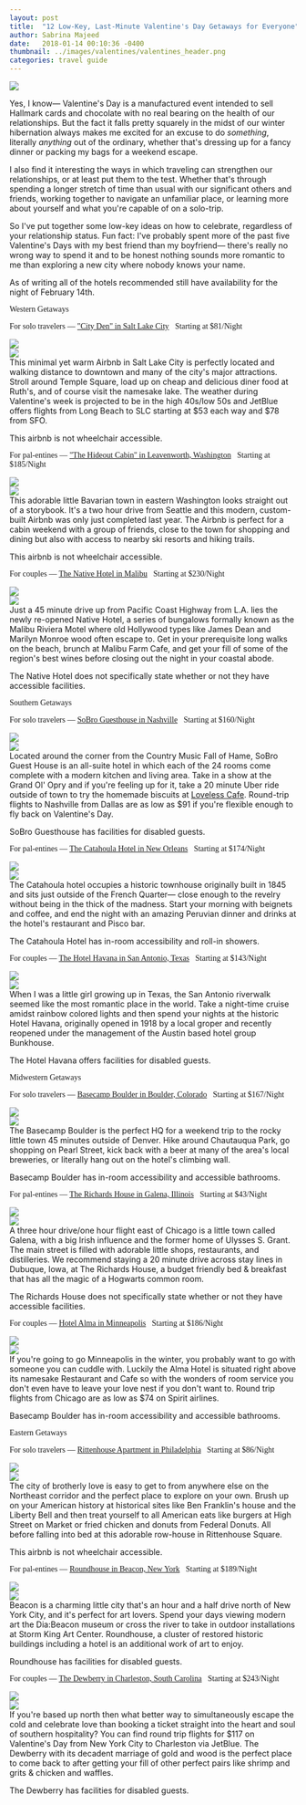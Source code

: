 ```yaml
---
layout: post
title:  "12 Low-Key, Last-Minute Valentine's Day Getaways for Everyone"
author: Sabrina Majeed
date:   2018-01-14 00:10:36 -0400
thumbnail: ../images/valentines/valentines_header.png
categories: travel guide
---
```


<a href="https://www.flickr.com/photos/baschtelt/10782896243/" target="_blank"><img src="/images/valentines/valentines_header.png"></a>

Yes, I know— Valentine's Day is a manufactured event intended to sell Hallmark cards and chocolate with no real bearing on the health of our relationships. But the fact it falls pretty squarely in the midst of our winter hibernation always makes me excited for an excuse to do *something*, literally *anything* out of the ordinary, whether that's dressing up for a fancy dinner or packing my bags for a weekend escape.

I also find it interesting the ways in which traveling can strengthen our relationships, or at least put them to the test. Whether that's through spending a longer stretch of time than usual with our significant others and friends, working together to navigate an unfamiliar place, or learning more about yourself and what you're capable of on a solo-trip.

So I've put together some low-key ideas on how to celebrate, regardless of your relationship status. Fun fact: I've probably spent more of the past five Valentine's Days with my best friend than my boyfriend— there's really no wrong way to spend it and to be honest nothing sounds more romantic to me than exploring a new city where nobody knows your name.

<p class="f6 light-silver i mb0">As of writing all of the hotels recommended still have availability for the night of February 14th.</p>


<p class="tc f2 mt5 mb4" style="font-family: 'Gilroy-ExtraBold'">Western Getaways</p>

<p class="f3 pt3 lh-title" style="font-family: 'Gilroy-ExtraBold'">For solo travelers — <a href="https://www.airbnb.com/rooms/12956782?location=Salt%20Lake%20City%2C%20UT%2C%20United%20States&check_in=2018-02-14&check_out=2018-02-15&s=FEmOwSn4" target="_blank" class="link underline-hover orange">"City Den" in Salt Lake City</a><span class="f5 light-silver">&nbsp; &nbsp;Starting at $81/Night</span></p>
<div class="fl w-100 w-50-ns pr1-ns mb1 mb0-ns">
<img src="../images/valentines/slc_1.png">
</div>
<div class="fl w-100 w-50-ns pl1-ns mb3">
<img src="../images/valentines/slc_2.png">
</div>
This minimal yet warm Airbnb in Salt Lake City is perfectly located and walking distance to downtown and many of the city's major attractions. Stroll around Temple Square, load up on cheap and delicious diner food at Ruth's, and of course visit the namesake lake. The weather during Valentine's week is projected to be in the high 40s/low 50s and JetBlue offers flights from Long Beach to SLC starting at $53 each way and $78 from SFO.

<p class="f6 i light-silver">This airbnb is not wheelchair accessible.</p>

<p id="anchor1" class="f3 pt3 lh-title" style="font-family: 'Gilroy-ExtraBold'">For pal-entines — <a href="https://www.airbnb.com/rooms/20364076?s=41&ref_device_id=8b5c099e0fb540002ca1c671dff56f913c1e005b&user_id=11653969&_branch_match_id=480386357325893675&check_in=2018-02-14&guests=1&adults=1&check_out=2018-02-16" target="_blank" class="link underline-hover orange">"The Hideout Cabin" in Leavenworth, Washington</a><span class="f5 light-silver">&nbsp; &nbsp;Starting at $185/Night</span></p>
<div class="fl w-100 w-50-ns pr1-ns mb1 mb0-ns">
<img src="../images/valentines/leavenworth_1.png">
</div>
<div class="fl w-100 w-50-ns pl1-ns mb3">
<img src="../images/valentines/leavenworth_2.png">
</div>
This adorable little Bavarian town in eastern Washington looks straight out of a storybook. It's a two hour drive from Seattle and this modern, custom-built Airbnb was only just completed last year. The Airbnb is perfect for a cabin weekend with a group of friends, close to the town for shopping and dining but also with access to nearby ski resorts and hiking trails.

<p class="f6 i light-silver">This airbnb is not wheelchair accessible.</p>

<p class="f3 pt3 lh-title" style="font-family: 'Gilroy-ExtraBold'">For couples — <a href="http://www.booking.com/hotel/us/malibu-riviera-motel-malibu.html?aid=1452227&checkin_monthday=14&checkin_month=2&checkin_year=2018&checkout_monthday=15&checkout_month=2&checkout_year=2018&no_rooms=1&group_adults=1" target="_blank" class="link underline-hover orange">The Native Hotel in Malibu</a><span class="f5 light-silver">&nbsp; &nbsp;Starting at $230/Night</span></p>
<div class="fl w-100 w-50-ns pr1-ns mb1 mb0-ns">
<img src="../images/valentines/malibu_1.png">
</div>
<div class="fl w-100 w-50-ns pl1-ns mb3">
<img src="../images/valentines/malibu_2.png">
</div>
Just a 45 minute drive up from Pacific Coast Highway from L.A. lies the newly re-opened Native Hotel, a series of bungalows formally known as the Malibu Riviera Motel where old Hollywood types like James Dean and Marilyn Monroe wood often escape to. Get in your prerequisite long walks on the beach, brunch at Malibu Farm Cafe, and get your fill of some of the region's best wines before closing out the night in your coastal abode.

<p class="f6 i light-silver">The Native Hotel does not specifically state whether or not they have accessible facilities.</p>

<p class="tc f2 mt5 mb4" style="font-family: 'Gilroy-ExtraBold'">Southern Getaways</p>

<p class="f3 pt3 lh-title" style="font-family: 'Gilroy-ExtraBold'">For solo travelers — <a href="http://www.booking.com/hotel/us/sobro-guest-house.html?aid=1452227&checkin_monthday=14&checkin_month=2&checkin_year=2018&checkout_monthday=15&checkout_month=2&checkout_year=2018&no_rooms=1&group_adults=1" target="_blank" class="link underline-hover orange">SoBro Guesthouse in Nashville</a><span class="f5 light-silver">&nbsp; &nbsp;Starting at $160/Night</span></p>
<div class="fl w-100 w-50-ns pr1-ns mb1 mb0-ns">
<img src="../images/valentines/nashville_1.png">
</div>
<div class="fl w-100 w-50-ns pl1-ns mb1 mb2-ns">
<img src="../images/valentines/nashville_2.png">
</div>
Located around the corner from the Country Music Fall of Hame, SoBro Guest House is an all-suite hotel in which each of the 24 rooms come complete with a modern kitchen and living area. Take in a show at the Grand Ol' Opry and if you're feeling up for it, take a 20 minute Uber ride outside of town to try the homemade biscuits at <a href="https://www.lovelesscafe.com/">Loveless Cafe</a>. Round-trip flights to Nashville from Dallas are as low as $91 if you're flexible enough to fly back on Valentine's Day.

<p class="f6 i light-silver">SoBro Guesthouse has facilities for disabled guests.</p>

<p class="f3 pt3 lh-title" style="font-family: 'Gilroy-ExtraBold'">For pal-entines — <a href="http://www.catahoulahotel.com" target="_blank" class="link underline-hover orange">The Catahoula Hotel in New Orleans</a><span class="f5 light-silver">&nbsp; &nbsp;Starting at $174/Night</span></p>
<div class="fl w-100 w-50-ns pr1-ns mb1 mb0-ns">
<img src="../images/valentines/neworleans_1.png">
</div>
<div class="fl w-100 w-50-ns pl1-ns mb3">
<img src="../images/valentines/neworleans_2.png">
</div>
The Catahoula hotel occupies a historic townhouse originally built in 1845 and sits just outside of the French Quarter— close enough to the revelry without being in the thick of the madness.  Start your morning with beignets and coffee, and end the night with an amazing Peruvian dinner and drinks at the hotel's restaurant and Pisco bar.

<p class="f6 i light-silver">The Catahoula Hotel has in-room accessibility and roll-in showers.</p>

<p class="f3 pt3 lh-title" style="font-family: 'Gilroy-ExtraBold'">For couples — <a href="http://www.booking.com/hotel/us/havana.html?aid=1452227&checkin_monthday=14&checkin_month=2&checkin_year=2018&checkout_monthday=15&checkout_month=2&checkout_year=2018&no_rooms=1&group_adults=1" target="_blank" class="link underline-hover orange">The Hotel Havana in San Antonio, Texas</a><span class="f5 light-silver">&nbsp; &nbsp;Starting at $143/Night</span></p>
<div class="fl w-100 w-50-ns pr1-ns mb1 mb0-ns">
<img src="../images/valentines/sanantonio_1.png">
</div>
<div class="fl w-100 w-50-ns pl1-ns mb3">
<img src="../images/valentines/sanantonio_2.png">
</div>
When I was a little girl growing up in Texas, the San Antonio riverwalk seemed like the most romantic place in the world. Take a night-time cruise amidst rainbow colored lights and then spend your nights at the historic Hotel Havana, originally opened in 1918 by a local groper and recently reopened under the management of the Austin based hotel group Bunkhouse.

<p class="f6 i light-silver">The Hotel Havana offers facilities for disabled guests.</p>

<p class="tc f2 mt5 mb4" style="font-family: 'Gilroy-ExtraBold'">Midwestern Getaways</p>

<p class="f3 pt3 lh-title" style="font-family: 'Gilroy-ExtraBold'">For solo travelers — <a href="http://www.booking.com/hotel/us/hotel-arapahoe-ave-boulder.html?aid=1452227&checkin_monthday=14&checkin_month=2&checkin_year=2018&checkout_monthday=15&checkout_month=2&checkout_year=2018&no_rooms=1&group_adults=1" target="_blank" class="link underline-hover orange">Basecamp Boulder in Boulder, Colorado</a><span class="f5 light-silver">&nbsp; &nbsp;Starting at $167/Night</span></p>
<div class="fl w-100 w-50-ns pr1-ns mb1 mb0-ns">
<img src="../images/valentines/boulder_1.png">
</div>
<div class="fl w-100 w-50-ns pl1-ns mb3">
<img src="../images/valentines/boulder_2.png">
</div>
The Basecamp Boulder is the perfect HQ for a weekend trip to the   rocky little town 45 minutes outside of Denver. Hike around Chautauqua Park, go shopping on Pearl Street, kick back with a beer at many of the area's local breweries, or literally hang out on the hotel's climbing wall.

<p class="f6 i light-silver">Basecamp Boulder has in-room accessibility and accessible bathrooms.</p>

<p class="f3 pt3 lh-title" style="font-family: 'Gilroy-ExtraBold'">For pal-entines — <a href="http://www.booking.com/hotel/us/the-richards-house.html?aid=1452227&checkin_monthday=14&checkin_month=2&checkin_year=2018&checkout_monthday=15&checkout_month=2&checkout_year=2018&no_rooms=1&group_adults=1" target="_blank" class="link underline-hover orange">The Richards House in Galena, Illinois</a><span class="f5 light-silver">&nbsp; &nbsp;Starting at $43/Night</span></p>
<div class="fl w-100 w-50-ns pr1-ns mb1 mb0-ns">
<img src="../images/valentines/galena_1.png">
</div>
<div class="fl w-100 w-50-ns pl1-ns mb3">
<img src="../images/valentines/galena_2.png">
</div>
A three hour drive/one hour flight east of Chicago is a little town called Galena, with a big Irish influence and the former home of Ulysses S. Grant. The main street is filled with adorable little shops, restaurants, and distilleries. We recommend staying a 20 minute drive across stay lines in Dubuque, Iowa, at The Richards House, a budget friendly bed & breakfast that has all the magic of a Hogwarts common room.

<p class="f6 i light-silver">The Richards House does not specifically state whether or not they have accessible facilities.</p>

<p class="f3 pt3 lh-title" style="font-family: 'Gilroy-ExtraBold'">For couples — <a href="http://www.booking.com/hotel/us/alma.html?aid=1452227&checkin_monthday=14&checkin_month=2&checkin_year=2018&checkout_monthday=15&checkout_month=2&checkout_year=2018&no_rooms=1&group_adults=1" target="_blank" class="link underline-hover orange">Hotel Alma in Minneapolis</a><span class="f5 light-silver">&nbsp; &nbsp;Starting at $186/Night</span></p>
<div class="fl w-100 w-50-ns pr1-ns mb1 mb0-ns">
<img src="../images/valentines/minneapolis_1.png">
</div>
<div class="fl w-100 w-50-ns pl1-ns mb3">
<img src="../images/valentines/minneapolis_2.png">
</div>
If you're going to go Minneapolis in the winter, you probably want to go with someone you can cuddle with. Luckily the Alma Hotel is situated right above its namesake Restaurant and Cafe so with the wonders of room service you don't even have to leave your love nest if you don't want to. Round trip flights from Chicago are as low as $74 on Spirit airlines.

<p class="f6 i light-silver">Basecamp Boulder has in-room accessibility and accessible bathrooms.</p>

<p class="tc f2 mt5 mb4" style="font-family: 'Gilroy-ExtraBold'">Eastern Getaways</p>

<p class="f3 pt3 lh-title" style="font-family: 'Gilroy-ExtraBold'">For solo travelers — <a href="https://www.airbnb.com/rooms/5539197?location=Philadelphia%2C%20PA%2C%20United%20States&adults=1&children=0&infants=0&check_in=2018-02-14&check_out=2018-02-15&s=4ZJxRSUx" target="_blank" class="link underline-hover orange">Rittenhouse Apartment in Philadelphia</a><span class="f5 light-silver">&nbsp; &nbsp;Starting at $86/Night</span></p>
<div class="fl w-100 w-50-ns pr1-ns mb1 mb0-ns">
<img src="../images/valentines/philly_1.png">
</div>
<div class="fl w-100 w-50-ns pl1-ns mb3">
<img src="../images/valentines/philly_2.png">
</div>
The city of brotherly love is easy to get to from anywhere else on the Northeast corridor and the perfect place to explore on your own. Brush up on your American history at historical sites like Ben Franklin's house and the Liberty Bell and then treat yourself to all American eats like burgers at High Street on Market or fried chicken and donuts from Federal Donuts. All before falling into bed at this adorable row-house in Rittenhouse Square.

<p class="f6 i light-silver">This airbnb is not wheelchair accessible.</p>

<p class="f3 pt3 lh-title" style="font-family: 'Gilroy-ExtraBold'">For pal-entines — <a href="http://www.booking.com/hotel/us/roundhouse-beacon2.html?aid=1452227&checkin_monthday=14&checkin_month=2&checkin_year=2018&checkout_monthday=15&checkout_month=2&checkout_year=2018&no_rooms=1&group_adults=1" target="_blank" class="link underline-hover orange">Roundhouse in Beacon, New York</a><span class="f5 light-silver">&nbsp; &nbsp;Starting at $189/Night</span></p>
<div class="fl w-100 w-50-ns pr1-ns mb1 mb0-ns">
<img src="../images/valentines/beacon_1.png">
</div>
<div class="fl w-100 w-50-ns pl1-ns mb3">
<img src="../images/valentines/beacon_2.png">
</div>
Beacon is a charming little city that's an hour and a half drive north of New York City, and it's perfect for art lovers. Spend your days viewing modern art the Dia:Beacon museum or cross the river to take in outdoor installations at Storm King Art Center. Roundhouse, a cluster of restored historic buildings including a hotel is an additional work of art to enjoy.

<p class="f6 i light-silver">Roundhouse has facilities for disabled guests.</p>

<p class="f3 pt3 lh-title" style="font-family: 'Gilroy-ExtraBold'">For couples — <a href="http://www.booking.com/hotel/us/the-dewberry-charleston.html?aid=1452227&checkin_monthday=14&checkin_month=2&checkin_year=2018&checkout_monthday=15&checkout_month=2&checkout_year=2018&no_rooms=1&group_adults=1" target="_blank" class="link underline-hover orange">The Dewberry in Charleston, South Carolina</a><span class="f5 light-silver">&nbsp; &nbsp;Starting at $243/Night</span></p>
<div class="fl w-100 w-50-ns pr1-ns mb1 mb0-ns">
<img src="../images/valentines/charleston_1.png">
</div>
<div class="fl w-100 w-50-ns pl1-ns mb3">
<img src="../images/valentines/charleston_2.png">
</div>
If you're based up north then what better way to simultaneously escape the cold and celebrate love than booking a ticket straight into the heart and soul of southern hospitality? You can find round trip flights for $117 on Valentine's Day from New York City to Charleston via JetBlue. The Dewberry with its decadent marriage of gold and wood is the perfect place to come back to after getting your fill of other perfect pairs like shrimp and grits & chicken and waffles.

<p class="f6 i light-silver">The Dewberry has facilities for disabled guests.</p>
